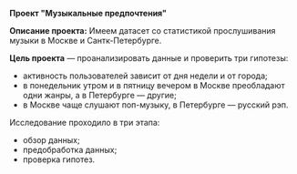 **Проект "Музыкальные предпочтения"**

**Описание проекта:**
Имеем датасет со статистикой прослушивания музыки в Москве и Сантк-Петербурге.

**Цель проекта** —  проанализировать данные и проверить три гипотезы:
- активность пользователей зависит от дня недели и от города;
- в понедельник утром и в пятницу вечером в Москве преобладают одни жанры, а в Петербурге — другие;
- в Москве чаще слушают поп-музыку, в Петербурге — русский рэп.

Исследование проходило в три этапа:
- обзор данных;
- предобработка данных;
- проверка гипотез.
